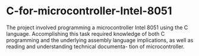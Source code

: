 # C-for-microcontroller-Intel-8051
The project involved programming a microcontroller Intel 8051 using the C language. Accomplishing this task required knowledge of both C programming and the underlying assembly language implications, as well as reading and understanding technical documenta- tion of microcontroller.
